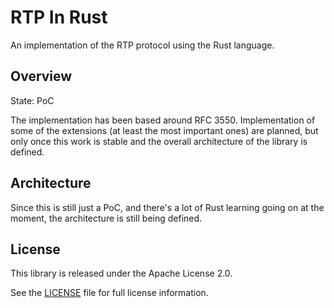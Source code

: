 # RTP In Rust

An implementation of the RTP protocol using the Rust language.

## Overview

State: PoC

The implementation has been based around RFC 3550. Implementation of some of the extensions (at least the most important ones) are planned, but only once this work is stable and the overall architecture of the library is defined.

## Architecture

Since this is still just a PoC, and there's a lot of Rust learning going on at the moment, the architecture is still being defined.

License
-------

This library is released under the Apache License 2.0.

See the [LICENSE](LICENSE.txt) file for full license information.
